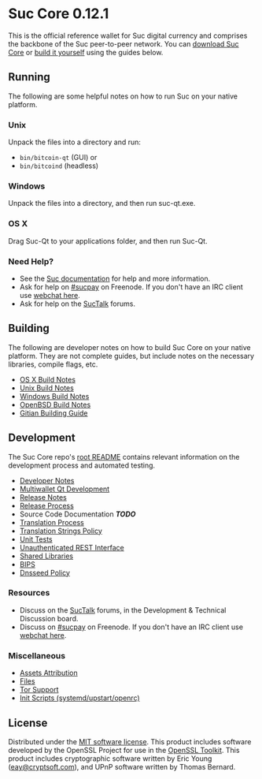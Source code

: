 Suc Core 0.12.1
=====================

This is the official reference wallet for Suc digital currency and comprises the backbone of the Suc peer-to-peer network. You can [download Suc Core](https://www.suc.org/downloads/) or [build it yourself](#building) using the guides below.

Running
---------------------
The following are some helpful notes on how to run Suc on your native platform.

### Unix

Unpack the files into a directory and run:

- `bin/bitcoin-qt` (GUI) or
- `bin/bitcoind` (headless)

### Windows

Unpack the files into a directory, and then run suc-qt.exe.

### OS X

Drag Suc-Qt to your applications folder, and then run Suc-Qt.

### Need Help?

* See the [Suc documentation](https://sucpay.atlassian.net/wiki/display/DOC)
for help and more information.
* Ask for help on [#sucpay](http://webchat.freenode.net?channels=sucpay) on Freenode. If you don't have an IRC client use [webchat here](http://webchat.freenode.net?channels=sucpay).
* Ask for help on the [SucTalk](https://suctalk.org/) forums.

Building
---------------------
The following are developer notes on how to build Suc Core on your native platform. They are not complete guides, but include notes on the necessary libraries, compile flags, etc.

- [OS X Build Notes](build-osx.md)
- [Unix Build Notes](build-unix.md)
- [Windows Build Notes](build-windows.md)
- [OpenBSD Build Notes](build-openbsd.md)
- [Gitian Building Guide](gitian-building.md)

Development
---------------------
The Suc Core repo's [root README](/README.md) contains relevant information on the development process and automated testing.

- [Developer Notes](developer-notes.md)
- [Multiwallet Qt Development](multiwallet-qt.md)
- [Release Notes](release-notes.md)
- [Release Process](release-process.md)
- Source Code Documentation ***TODO***
- [Translation Process](translation_process.md)
- [Translation Strings Policy](translation_strings_policy.md)
- [Unit Tests](unit-tests.md)
- [Unauthenticated REST Interface](REST-interface.md)
- [Shared Libraries](shared-libraries.md)
- [BIPS](bips.md)
- [Dnsseed Policy](dnsseed-policy.md)

### Resources
* Discuss on the [SucTalk](https://suctalk.org/) forums, in the Development & Technical Discussion board.
* Discuss on [#sucpay](http://webchat.freenode.net/?channels=sucpay) on Freenode. If you don't have an IRC client use [webchat here](http://webchat.freenode.net/?channels=sucpay).

### Miscellaneous
- [Assets Attribution](assets-attribution.md)
- [Files](files.md)
- [Tor Support](tor.md)
- [Init Scripts (systemd/upstart/openrc)](init.md)

License
---------------------
Distributed under the [MIT software license](http://www.opensource.org/licenses/mit-license.php).
This product includes software developed by the OpenSSL Project for use in the [OpenSSL Toolkit](https://www.openssl.org/). This product includes
cryptographic software written by Eric Young ([eay@cryptsoft.com](mailto:eay@cryptsoft.com)), and UPnP software written by Thomas Bernard.

